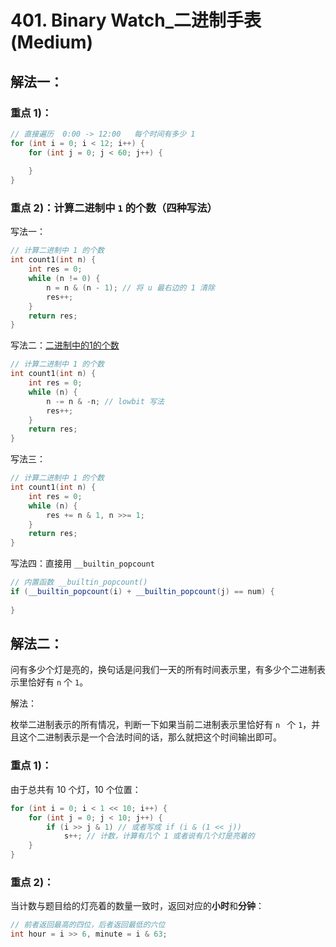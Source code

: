 # 401. Binary Watch_二进制手表 (Medium)



## 解法一：



### 重点 1)：

```c++
// 直接遍历  0:00 -> 12:00   每个时间有多少 1
for (int i = 0; i < 12; i++) {
    for (int j = 0; j < 60; j++) {
        
    }
}
```



### 重点 2)：计算二进制中 `1` 的个数（四种写法）

写法一：

```c++
// 计算二进制中 1 的个数
int count1(int n) {
    int res = 0;
    while (n != 0) {
        n = n & (n - 1); // 将 u 最右边的 1 清除
        res++;
    }
    return res;
}
```

写法二：[二进制中的1的个数](https://www.acwing.com/video/1097/)

```c++
// 计算二进制中 1 的个数
int count1(int n) {
    int res = 0;
    while (n) {
        n -= n & -n; // lowbit 写法
        res++;
    }
    return res;
}
```

写法三：

```c++
// 计算二进制中 1 的个数
int count1(int n) {
    int res = 0;
    while (n) {
		res += n & 1, n >>= 1;
    }
    return res;
}
```

写法四：直接用 `__builtin_popcount`

```c++
// 内置函数 __builtin_popcount()
if (__builtin_popcount(i) + __builtin_popcount(j) == num) {
    
}
```



## 解法二：



问有多少个灯是亮的，换句话是问我们一天的所有时间表示里，有多少个二进制表示里恰好有 `n` 个 `1`。

解法：

枚举二进制表示的所有情况，判断一下如果当前二进制表示里恰好有 `n ` 个 `1`，并且这个二进制表示是一个合法时间的话，那么就把这个时间输出即可。



### 重点 1)：

由于总共有 10 个灯，10 个位置：

```c++
for (int i = 0; i < 1 << 10; i++) {
	for (int j = 0; j < 10; j++) {
        if (i >> j & 1) // 或者写成 if (i & (1 << j)) 
            s++; // 计数，计算有几个 1 或者说有几个灯是亮着的
    }
}
```



### 重点 2)：

当计数与题目给的灯亮着的数量一致时，返回对应的**小时**和**分钟**：

```c++
// 前者返回最高的四位，后者返回最低的六位
int hour = i >> 6, minute = i & 63;
```

